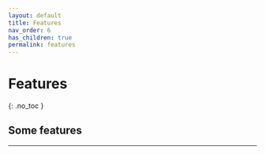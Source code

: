 ```yaml
---
layout: default
title: Features
nav_order: 6
has_children: true
permalink: features
---
```


# Features
{: .no_toc }

## Some features


----

[Testscope.io]: https://testscope.io
[Pricing]: https://testscope.io/pricing
[Terms & condition]: https://testscope.io/tc

